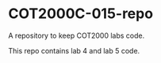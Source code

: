 # COT2000C-015-repo

A repository to keep COT2000 labs code.

This repo contains lab 4 and lab 5 code.

